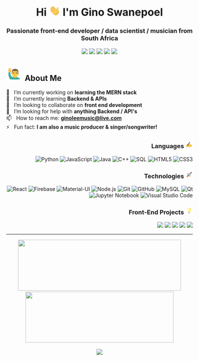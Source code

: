 <h1 align="center">Hi <img src="https://raw.githubusercontent.com/ABSphreak/ABSphreak/master/gifs/Hi.gif" width="30px"> I'm Gino Swanepoel</h1>
<h3 align="center">Passionate front-end developer / data scientist / musician from South Africa</h3>

<p align="center">
<a href="https://ginoleeswan.github.io/portfolio-website/#/" target="_blank"><img src="https://img.shields.io/badge/-Website-3423A6?style=flat&logo=Google-Chrome&logoColor=white"/></a>
<a href="https://linkedin.com/in/ginoswanepoel" target="_blank"><img src="https://img.shields.io/badge/-Gino%20Swanepoel-0077B5?style=flat&logo=Linkedin&logoColor=white"/></a>
<a href="mailto:ginoleemusic@gmail.com" target="_blank"><img src="https://img.shields.io/badge/-ginoleemusic@gmail.com-D14836?style=flat&logo=Gmail&logoColor=white"/></a>
<a href="https://instagram.com/mrginolee" target="_blank"><img src="https://img.shields.io/badge/-@mrginolee_-E4405F?style=flat&logo=Instagram&logoColor=white"/></a>
<a href="https://twitter.com/mrginolee" target="_blank"><img src="https://img.shields.io/badge/-@mrginolee_-blue?style=flat&logo=Twitter&logoColor=white"/></a>
</a>
</p>

<!-- <p align="left"> <img src="https://komarev.com/ghpvc/?username=ginoleeswan&label=Profile%20views&color=0e75b6&style=flat" alt="ginoleeswan" /> </p> -->

<!-- <p align="left"> <a href="https://github.com/ryo-ma/github-profile-trophy"><img src="https://github-profile-trophy.vercel.app/?username=ginoleeswan&margin-w=15&row=1" alt="ginoleeswan" /></a> </p> -->

## <img src="./gifs/man_raising_hand.gif" width="40px"/> &nbsp;About Me

🔭 &nbsp; I’m currently working on **learning the MERN stack** \
🌱 &nbsp; I’m currently learning **Backend & APIs**\
👯 &nbsp; I’m looking to collaborate on **front end development**\
🤝 &nbsp; I’m looking for help with **anything Backend / API's**\
📫 &nbsp; How to reach me: **ginoleemusic@live.com**\
⚡ &nbsp; Fun fact: **I am also a music producer & singer/songwriter!**

<div align="right">

### Languages <img src="./gifs/writing_hand.gif" width="20px"/>

![Python](https://img.shields.io/badge/-Python-000?&logo=Python)
![JavaScript](https://img.shields.io/badge/-JavaScript-000?&logo=JavaScript)
![Java](https://img.shields.io/badge/-Java-000?&logo=Java&logoColor=007396)
![C++](https://img.shields.io/badge/-C++-000?&logo=c%2b%2b&logoColor=00599C)
![SQL](https://img.shields.io/badge/-SQL-000?&logo=MySQL)
![HTML5](https://img.shields.io/badge/-HTML5-000?&logo=HTML5)
![CSS3](https://img.shields.io/badge/-CSS3-000?&logo=CSS3)

### Technologies <img src="./gifs/rocket.gif" width="20px"/>

![React](https://img.shields.io/badge/-React-000?&logo=React)
![Firebase](https://img.shields.io/badge/-Firebase-000?&logo=Firebase)
![Material-UI](https://img.shields.io/badge/-Material--UI-000?&logo=MaterialUI)
![Node.js](https://img.shields.io/badge/-Node.js-000?&logo=node.js)
![Git](https://img.shields.io/badge/-Git-000?&logo=Git)
![GitHub](https://img.shields.io/badge/-GitHub-000?logo=github)
![MySQL](https://img.shields.io/badge/-MySQL-000?&logo=MySQL)
![Qt](https://img.shields.io/badge/-Qt-000?&logo=Qt)
![Jupyter Notebook](https://img.shields.io/badge/-Jupyter-000?&logo=Jupyter)
![Visual Studio Code](https://img.shields.io/badge/-Visual%20Studio%20Code-000?logo=visual-studio-code)

### Front-End Projects <img src="./gifs/light_bulb.gif" width="20px"/>

[![](https://img.shields.io/badge/-🌐%20Portfolio%20Website-000)](https://ginoleeswan.github.io/portfolio-website/)
[![](https://img.shields.io/badge/-🦠%20COVID_19%20Tracker-000)](https://covid-19-tracker-3342b.web.app/)
[![](https://img.shields.io/badge/-⛅%20Weather%20App-000)](https://ginoleeswan.github.io/weather-app-basic/)
[![](https://img.shields.io/badge/-💰%20Expense%20Tracker-000)](https://ginoleeswan.github.io/expense-tracker-react/)
[![](https://img.shields.io/badge/-📝%20Todo%20App-000)](https://ginoleeswan.github.io/todo-list-basic/)

</div>

---

<p align="center">
<a href="https://github.com/ginoleeswan">
<img height="137px"  width="440px" src="https://github-readme-stats.vercel.app/api?username=ginoleeswan&hide_title=true&hide_border=true&line_height=21" /><img height="137px" width="400px" src="https://github-readme-stats.vercel.app/api/top-langs/?username=ginoleeswan&hide_title=true&hide_border=true&layout=compact&langs_count=6" />
</a>
</p>

<p align='center'><img src='https://visitor-badge.laobi.icu/badge?page_id=ginoleeswan'></p>

<!-- <p><img align="center" src="https://github-readme-streak-stats.herokuapp.com/?user=ginoleeswan&" alt="ginoleeswan" /></p> -->
